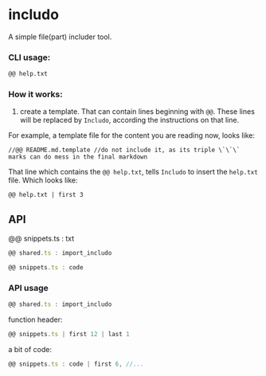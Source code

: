 # includo

A simple file(part) includer tool.

### CLI usage:

```sh
@@ help.txt
```

### How it works:

1. create a template. That can contain lines beginning with `@@`. These lines will be replaced by `Includo`, according the instructions on that line.

For example, a template file for the content you are reading now, looks like:

```
//@@ README.md.template //do not include it, as its triple \`\`\` marks can do mess in the final markdown
```

That line which contains the `@@ help.txt`, tells `Includo` to insert the `help.txt` file. Which looks like:

```
@@ help.txt | first 3
```

## API

@@ snippets.ts : txt

```ts
@@ shared.ts : import_includo

@@ snippets.ts : code
```

### API usage

```ts
@@ shared.ts : import_includo
```

function header:

```ts
@@ snippets.ts | first 12 | last 1
```

a bit of code:

```ts
@@ snippets.ts : code | first 6, //...
```
